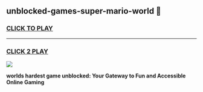 
## unblocked-games-super-mario-world 👋
<h3>
<a href="https://premium.freeplayer.one?title=unblocked-games-super-mario-world&ref=14F">CLICK TO PLAY</a></h3>
<hr>

<h3>
<a href="https://premium.freeplayer.one?title=unblocked-games-super-mario-world&ref=14F">CLICK 2 PLAY</a>
  
</h3>

<a href="https://premium.freeplayer.one?title=unblocked-games-super-mario-world&ref=12F/"><img src="https://clearcache.store/games.png"></a>


**worlds hardest game unblocked: Your Gateway to Fun and Accessible Online Gaming**
